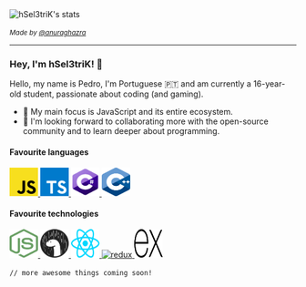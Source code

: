 <img alt="hSel3triK's stats" src="https://github-readme-stats.vercel.app/api?username=hSel3triK&show_icons=true&line_height=30&icon_color=1374EF&title_color=000&text_color=696969" />

<i><small>Made by <a target="_blank" href="https://github.com/anuraghazra">@anuraghazra</a></small></i>

<hr />

### Hey, I'm hSel3triK! 👋

<p>Hello, my name is Pedro, I'm Portuguese 🇵🇹 and am currently a 16-year-old student, passionate about coding (and gaming).</p>

-   🎯 My main focus is JavaScript and its entire ecosystem.
-   💭 I'm looking forward to collaborating more with the open-source community and to learn deeper about programming.

#### Favourite languages

<a target="_blank" href="https://developer.mozilla.org/en-US/docs/Web/javascript">
    <img alt="javascript" width="50em" height="50em" src="https://github.com/hSel3triK/hSel3triK/raw/master/icons/javascript.svg">
</a>

<a target="_blank" href="https://www.typescriptlang.org/">
    <img alt="typescript" width="50em" height="50em" src="https://github.com/hSel3triK/hSel3triK/raw/master/icons/typescript.svg">
</a>

<a target="_blank" href="https://docs.microsoft.com/en-gb/dotnet/csharp/">
    <img alt="csharp" width="50em" height="50em" src="https://github.com/hSel3triK/hSel3triK/raw/master/icons/csharp.svg">
</a>

<a target="_blank" href="https://docs.microsoft.com/en-gb/cpp/?view=vs-2019">
    <img alt="cplusplus" width="50em" height="50em" src="https://github.com/hSel3triK/hSel3triK/raw/master/icons/cplusplus.svg">
</a>

#### Favourite technologies

<a target="_blank" href="https://nodejs.org/en/">
    <img alt="node" width="50em" height="50em" src="https://github.com/hSel3triK/hSel3triK/raw/master/icons/node.svg">
</a>

<a target="_blank" href="https://deno.land/">
    <img alt="deno" width="50em" height="50em" src="https://github.com/hSel3triK/hSel3triK/raw/master/icons/deno.svg">
</a>

<a target="_blank" href="https://reactjs.org/">
    <img alt="react" width="50em" height="50em" src="https://github.com/hSel3triK/hSel3triK/raw/master/icons/react.svg">
</a>

<a target="_blank" href="https://redux.js.org/">
    <img alt="redux" width="50em" height="50em" src="https://github.com/hSel3triK/hSel3triK/raw/master/icons/redux.svg">
</a>

<a target="_blank" href="https://expressjs.com/">
    <img alt="express" width="50em" height="50em" src="https://github.com/hSel3triK/hSel3triK/raw/master/icons/express.svg">
</a>

<code>// more awesome things coming soon!</code>
